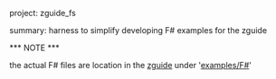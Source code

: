 project:  zguide_fs

summary:  harness to simplify developing F# examples for the zguide

*** NOTE *** 

the actual F# files are location in the [zguide](http://github.com/pblasucci/zguide) under '[examples/F#](http://github.com/pblasucci/zguide/tree/master/examples/F%23)'
